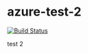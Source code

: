 # azure-test-2

[![Build Status](https://dev.azure.com/wangtonytesting/General%20Testing/_apis/build/status/tonywzc.azure-test-2?branchName=main)](https://dev.azure.com/wangtonytesting/General%20Testing/_build/latest?definitionId=1&branchName=main)

test 2
